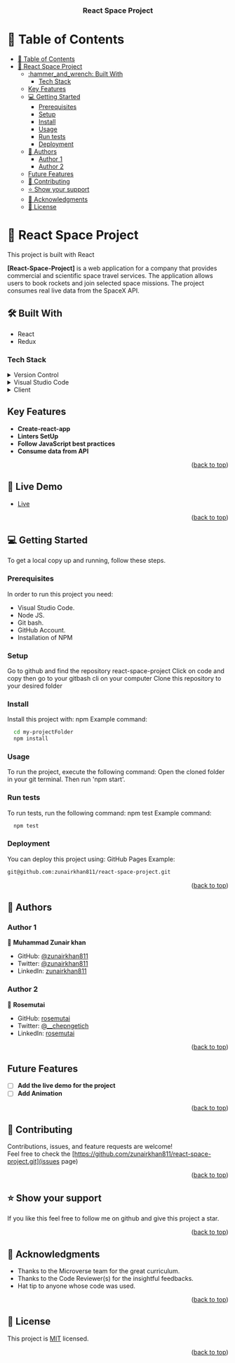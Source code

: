 <a name="readme-top"></a>

<div align="center">

  <h3><b>React Space Project</b></h3>

</div>

<!-- TABLE OF CONTENTS -->

# 📗 Table of Contents

- [📗 Table of Contents](#-table-of-contents)
- [📖 React Space Project ](#-react-space-project-)
  - [:hammer\_and\_wrench: Built With ](#hammer_and_wrench-built-with-)
    - [Tech Stack ](#tech-stack-)
  - [Key Features ](#key-features-)
  - [💻 Getting Started ](#-getting-started-)
    - [Prerequisites](#prerequisites)
    - [Setup](#setup)
    - [Install](#install)
    - [Usage](#usage)
    - [Run tests](#run-tests)
    - [Deployment](#deployment)
  - [👥 Authors ](#-authors-)
    - [Author 1](#author-1)
    - [Author 2](#author-2)
  - [Future Features ](#future-features-)
  - [🤝 Contributing ](#-contributing-)
  - [⭐️ Show your support ](#️-show-your-support-)
  - [🙏 Acknowledgments ](#-acknowledgments-)
  - [📝 License ](#-license-)

<!-- PROJECT DESCRIPTION -->

# 📖 React Space Project <a name="about-project"></a>

This project is built with React

**[React-Space-Project]** is a web application for a company that provides commercial and scientific space travel services. The application allows users to book rockets and join selected space missions. The project consumes  real live data from the SpaceX API.

## :hammer_and_wrench: Built With <a name="built-with"></a>
- React
- Redux
### Tech Stack <a name="tech-stack"></a>
<details>
  <summary>Version Control</summary>
  <ul>
    <li><a href="https://github.com/">Git Hub</a></li>
  </ul>
</details>
<details>
  <summary>Visual Studio Code</summary>
  <ul>
    <li><a href="https://code.visualstudio.com">Visual Studio Code</a></li>
  </ul>
</details>
<details>
  <summary>Client</summary>
  <ul>
    <li><a href="https://fr.legacy.reactjs.org/">"React"</a></li>
    <li><a href="https://redux-toolkit.js.org/">"Redux-Toolkit"</a></li>
    <li><a href="https://html.com/css/#What_is_CSS">"CSS"</a></li>
  </ul>
</details>

<!-- Features -->

## Key Features <a name="key-features"></a>

- **Create-react-app**
- **Linters SetUp**
- **Follow JavaScript best practices**
- **Consume data from API**

<p align="right">(<a href="#readme-top">back to top</a>)</p>

<!-- LIVE DEMO -->

## 🚀 Live Demo <a name="live-demo"></a>

- [Live]( https://zunairkhan811.github.io/react-space-project/)

<p align="right">(<a href="#readme-top">back to top</a>)</p>

<!-- GETTING STARTED -->

## 💻 Getting Started <a name="getting-started"></a>

To get a local copy up and running, follow these steps.

### Prerequisites

In order to run this project you need:
- Visual Studio Code.
- Node JS.
- Git bash.
- GitHub Account.
- Installation of NPM

<!--
Example command:
```sh
 gem install
```
 -->
### Setup

Go to github and find the repository react-space-project
Click on code and copy then go to your gitbash cli on your computer Clone this repository to your desired folder

<!--
Example commands:

```sh
  cd my-folder
  git clone git@github.com:zunairkhan811/react-space-project/.git
```
--->
### Install
Install this project with:
npm
Example command:
```sh
  cd my-projectFolder
  npm install
```
### Usage
To run the project, execute the following command:
Open the cloned folder in your git terminal. Then run 'npm start'.

### Run tests
To run tests, run the following command:
npm test
Example command:
```sh
  npm test
```
### Deployment
You can deploy this project using:
GitHub Pages
Example:
```sh
git@github.com:zunairkhan811/react-space-project.git
```
<p align="right">(<a href="#readme-top">back to top</a>)</p>

<!-- AUTHORS -->

## 👥 Authors <a name="authors"></a>

### Author 1

👤 **Muhammad Zunair khan**

- GitHub: [@zunairkhan811](https://github.com/zunairkhan811)
- Twitter: [@zunairkhan811](https://twitter.com/zunairkhan811)
- LinkedIn: [zunairkhan811](https://linkedin.com/in/zunairkhan811)

### Author 2

👤 **Rosemutai**

- GitHub: [rosemutai](https://github.com/rosemutai)
- Twitter: [@__chepngetich](https://twitter.com/__chepngetich)
- LinkedIn: [rosemutai](https://www.linkedin.com/in/rosemutai/)
<p align="right">(<a href="#readme-top">back to top</a>)</p>

<!-- FUTURE FEATURES -->
## Future Features <a name="future-features"></a>

- [ ] **Add the live demo for the project**<br/>
- [ ] **Add Animation**<br/>

<p align="right">(<a href="#readme-top">back to top</a>)</p>

<!-- CONTRIBUTING -->
## 🤝 Contributing <a name="contributing"></a>
Contributions, issues, and feature requests are welcome!<br/>
Feel free to check the [https://github.com/zunairkhan811/react-space-project.git](issues page)
<p align="right">(<a href="#readme-top">back to top</a>)</p>

<!-- SUPPORT -->
## ⭐️ Show your support <a name="support"></a>
If you like this feel free to follow me on github and give this project a star.
<p align="right">(<a href="#readme-top">back to top</a>)</p>

<!-- ACKNOWLEDGEMENTS -->
## 🙏 Acknowledgments <a name="acknowledgements"></a>
- Thanks to the Microverse team for the great curriculum.
- Thanks to the Code Reviewer(s) for the insightful feedbacks.
- Hat tip to anyone whose code was used.
<p align="right">(<a href="#readme-top">back to top</a>)</p>

<!-- LICENSE -->
## 📝 License <a name="license"></a>

This project is [MIT](https://github.com/zunairkhan811/react-space-project/blob/main/LICENSE) licensed.


<p align="right">(<a href="#readme-top">back to top</a>)</p>